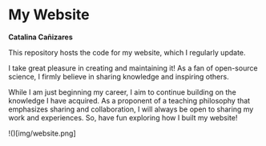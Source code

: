 # My Website

**Catalina Cañizares**

This repository hosts the code for my website, which I regularly update. 

I take great pleasure in creating and maintaining it! As a fan of open-source science, I firmly believe in sharing knowledge and inspiring others. 

While I am just beginning my career, I aim to continue building on the knowledge I have acquired. As a proponent of a teaching philosophy that emphasizes sharing and collaboration, I will always be open to sharing my work and experiences. So, have fun exploring how I built my website! 

!()[img/website.png]

